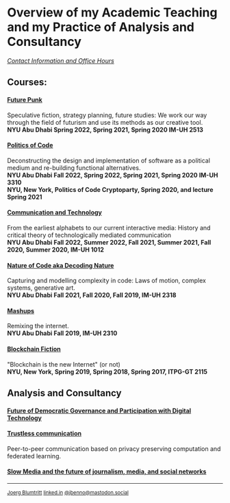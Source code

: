 # Overview of my Academic Teaching and my Practice of Analysis and Consultancy
[*Contact Information and Office Hours*](/contact.md)  
## Courses:

#### [Future Punk](https://github.com/jbenno/nyuad_future_punk)
  Speculative fiction, strategy planning, future studies: We work our way through the field of futurism and use its methods as our creative tool.  
  **NYU Abu Dhabi Spring 2022, Spring 2021, Spring 2020 IM-UH 2513**
  
#### [Politics of Code](https://github.com/jbenno/nyuad_politics_of_code)
  Deconstructing the design and implementation of software as a political medium and re-building functional alternatives.  
  **NYU Abu Dhabi Fall 2022, Spring 2022, Spring 2021, Spring 2020 IM-UH 3310**  
  **NYU, New York, Politics of Code Cryptoparty, Spring 2020, and lecture Spring 2021**
  
#### [Communication and Technology](https://github.com/jbenno/nyuad_comm_tech)
  From the earliest alphabets to our current interactive media: History and critical theory of technologically mediated  communication  
  **NYU Abu Dhabi Fall 2022, Summer 2022, Fall 2021, Summer 2021, Fall 2020, Summer 2020, IM-UH 1012**
  
#### [Nature of Code aka Decoding Nature](https://github.com/jbenno/nyuad_decoding_nature/wiki)
  Capturing and modelling complexity in code: Laws of motion, complex systems, generative art.  
   **NYU Abu Dhabi Fall 2021, Fall 2020, Fall 2019, IM-UH 2318**
   
#### [Mashups](https://github.com/jbenno/nyuad_mashups/blob/master/README.md)
  Remixing the internet.  
   **NYU Abu Dhabi Fall 2019, IM-UH 2310**
   
#### [Blockchain Fiction](https://github.com/jbenno/nyu_blockchain_fiction/blob/master/README.md)
  "Blockchain is the new Internet" (or not)  
  **NYU, New York, Spring 2019, Spring 2018, Spring 2017, ITPG-GT 2115**

## Analysis and Consultancy
#### [Future of Democratic Governance and Participation with Digital Technology](https://github.com/jbenno/liquid)
  
#### [Trustless communication](https://github.com/jbenno/homomorphic_encryption)
  Peer-to-peer communication based on privacy preserving computation and federated learning.

#### [Slow Media and the future of journalism, media, and social networks](https://github.com/jbenno/future_media/wiki)
  
***

<sub>[Joerg Blumtritt](https://jbenno.net) [linked.in](https://www.linkedin.com/in/joergblumtritt/) [@jbenno@mastodon.social](https://mastodon.social/@jbenno)</sub>
